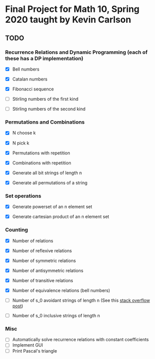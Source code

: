# Final Project for Math 10, Spring 2020 taught by Kevin Carlson
## TODO
### Recurrence Relations and Dynamic Programming (each of these has a DP implementation)
- [x] Bell numbers
- [x] Catalan numbers
- [x] Fibonacci sequence
- [ ] Stirling numbers of the first kind
- [ ] Stirling numbers of the second kind


### Permutations and Combinations
- [x] N choose k
- [x] N pick k
- [x] Permutations with repetition
- [x] Combinations with repetition
- [x] Generate all bit strings of length n
- [x] Generate all permutations of a string


### Set operations
- [x] Generate powerset of an n element set
- [x] Generate cartesian product of an n element set


### Counting
- [x] Number of relations
- [x] Number of reflexive relations
- [x] Number of symmetric relations
- [x] Number of antisymmetric relations
- [x] Number of transitive relations
- [x] Number of equivalence relations (bell numbers)
- [ ] Number of s_0 avoidant strings of length n (See this [stack overflow post](https://softwareengineering.stackexchange.com/questions/273017/number-of-strings-containing-a-specific-substring))
- [ ] Number of s_0 inclusive strings of length n


### Misc
- [ ] Automatically solve recurrence relations with constant coefficients
- [ ] Implement GUI
- [ ] Print Pascal's triangle

